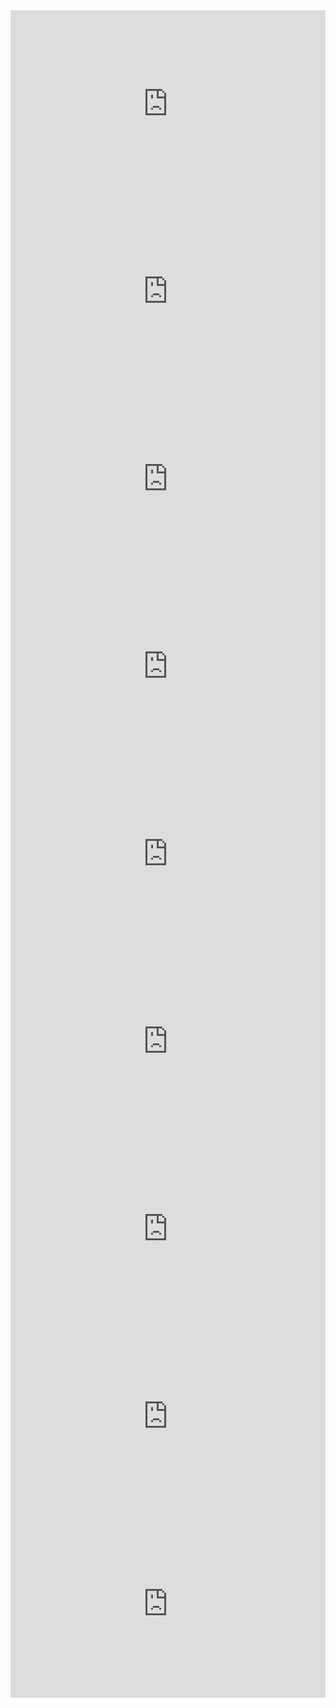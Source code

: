 <!-- Rest for three -->
<iframe width="100%" height="300" scrolling="no" frameborder="no" allow="autoplay" src="https://w.soundcloud.com/player/?url=https%3A//api.soundcloud.com/tracks/820250218&color=%23b50022&auto_play=false&hide_related=false&show_comments=true&show_user=true&show_reposts=false&show_teaser=true&visual=true"></iframe>
<!-- coenderstraat -->
<iframe width="100%" height="300" scrolling="no" frameborder="no" allow="autoplay" src="https://w.soundcloud.com/player/?url=https%3A//api.soundcloud.com/tracks/819568999&color=%23a0b0a8&auto_play=false&hide_related=false&show_comments=true&show_user=true&show_reposts=false&show_teaser=true&visual=true"></iframe>
<!-- Orchid and wasp -->
<iframe width="100%" height="300" scrolling="no" frameborder="no" allow="autoplay" src="https://w.soundcloud.com/player/?url=https%3A//api.soundcloud.com/tracks/820243036&color=%235f8512&auto_play=false&hide_related=false&show_comments=true&show_user=true&show_reposts=false&show_teaser=true&visual=true"></iframe>
<!-- Body without organs -->
<iframe width="100%" height="300" scrolling="no" frameborder="no" allow="autoplay" src="https://w.soundcloud.com/player/?url=https%3A//api.soundcloud.com/tracks/819566158&color=%23948c84&auto_play=false&hide_related=false&show_comments=true&show_user=true&show_reposts=false&show_teaser=true&visual=true"></iframe>
<!-- Surgery -->
<iframe width="100%" height="300" scrolling="no" frameborder="no" allow="autoplay" src="https://w.soundcloud.com/player/?url=https%3A//api.soundcloud.com/tracks/820187986&color=%23ff5500&auto_play=false&hide_related=false&show_comments=true&show_user=true&show_reposts=false&show_teaser=true&visual=true"></iframe>
<!-- Life of a Lost balloon -->
<iframe width="100%" height="300" scrolling="no" frameborder="no" allow="autoplay" src="https://w.soundcloud.com/player/?url=https%3A//api.soundcloud.com/tracks/820266232&color=%23d9bc90&auto_play=false&hide_related=false&show_comments=true&show_user=true&show_reposts=false&show_teaser=true&visual=true"></iframe>
<!-- El Silbo -->
<iframe width="100%" height="300" scrolling="no" frameborder="no" allow="autoplay" src="https://w.soundcloud.com/player/?url=https%3A//api.soundcloud.com/tracks/820254412&color=%23b0a0cc&auto_play=false&hide_related=false&show_comments=true&show_user=true&show_reposts=false&show_teaser=true&visual=true"></iframe>
<!-- blue in green -->
<iframe width="100%" height="300" scrolling="no" frameborder="no" allow="autoplay" src="https://w.soundcloud.com/player/?url=https%3A//api.soundcloud.com/tracks/819611788&color=%23158734&auto_play=false&hide_related=false&show_comments=true&show_user=true&show_reposts=false&show_teaser=true&visual=true"></iframe>
<!-- one point five meters -->
<iframe width="100%" height="300" scrolling="no" frameborder="no" allow="autoplay" src="https://w.soundcloud.com/player/?url=https%3A//api.soundcloud.com/tracks/819602344&color=%23c93fab&auto_play=false&hide_related=false&show_comments=true&show_user=true&show_reposts=false&show_teaser=true&visual=true"></iframe>
